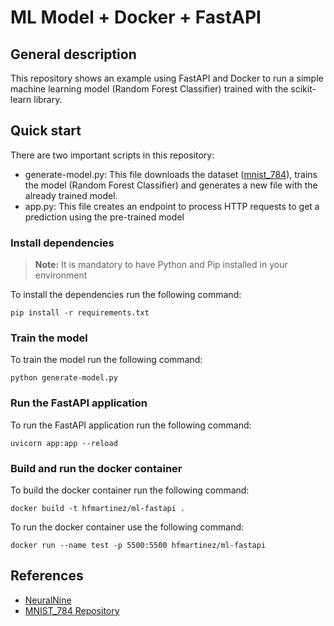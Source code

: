 # ML Model + Docker + FastAPI

## General description

This repository shows an example using FastAPI and Docker to run a simple machine learning model (Random Forest Classifier) ​​trained with the scikit-learn library.

## Quick start

There are two important scripts in this repository:

- generate-model.py: This file downloads the dataset ([mnist_784](https://towardsdatascience.com/784-dimensional-quantum-mnist-f0adcf1a938c)), trains the model (Random Forest Classifier) ​​and generates a new file with the already trained model.
- app.py: This file creates an endpoint to process HTTP requests to get a prediction using the pre-trained model

### Install dependencies

> **Note:** It is mandatory to have Python and Pip installed in your environment

To install the dependencies run the following command:

```
pip install -r requirements.txt
```

### Train the model

To train the model run the following command:

```
python generate-model.py
```

### Run the FastAPI application

To run the FastAPI application run the following command:

```
uvicorn app:app --reload
```

### Build and run the docker container

To build the docker container run the following command:

```
docker build -t hfmartinez/ml-fastapi .
```

To run the docker container use the following command:

```
docker run --name test -p 5500:5500 hfmartinez/ml-fastapi
```

## References

- [NeuralNine](https://www.youtube.com/watch?v=5PgqzVG9SCk&t=694s)
- [MNIST_784 Repository](https://towardsdatascience.com/784-dimensional-quantum-mnist-f0adcf1a938c)
